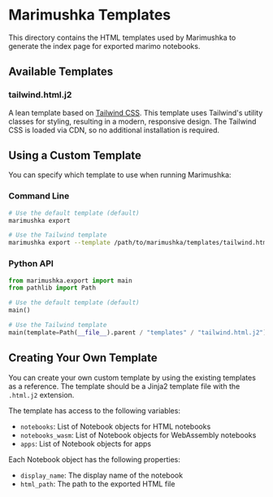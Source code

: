 # Marimushka Templates

This directory contains the HTML templates used by Marimushka to generate the index
page for exported marimo notebooks.

## Available Templates

### tailwind.html.j2

A lean template based on [Tailwind CSS](https://tailwindcss.com/).
This template uses Tailwind's utility
classes for styling, resulting in a modern, responsive design.
The Tailwind CSS is loaded via CDN, so no additional installation is required.

## Using a Custom Template

You can specify which template to use when running Marimushka:

### Command Line

```bash
# Use the default template (default)
marimushka export

# Use the Tailwind template
marimushka export --template /path/to/marimushka/templates/tailwind.html.j2
```

### Python API

```python
from marimushka.export import main
from pathlib import Path

# Use the default template (default)
main()

# Use the Tailwind template
main(template=Path(__file__).parent / "templates" / "tailwind.html.j2")
```

## Creating Your Own Template

You can create your own custom template by using the existing templates
as a reference. The template should be a Jinja2 template
file with the `.html.j2` extension.

The template has access to the following variables:

- `notebooks`: List of Notebook objects for HTML notebooks
- `notebooks_wasm`: List of Notebook objects for WebAssembly notebooks
- `apps`: List of Notebook objects for apps

Each Notebook object has the following properties:

- `display_name`: The display name of the notebook
- `html_path`: The path to the exported HTML file